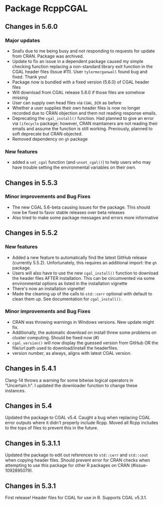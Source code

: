 # Package RcppCGAL

## Changes in 5.6.0

### Major updates
* Snafu due to me being busy and not responding to requests for update from CRAN. Package was archived. 
* Update to fix an issue in a dependent package caused my simple checking function replacing a non-standard library exit function in the CGAL header files (Issue #11). User `tylermorganwall` found bug and fixed. Thank you!
* Package now is bundled with a fixed version (5.6.0) of CGAL header files
* Will download from CGAL release 5.6.0 if those files are somehow missing
* User can supply own head files via `CGAL_DIR` as before
* Whether a user supplies their own header files is now no longer recorded due to CRAN objection and them not reading response emails.
* Deprecating the `cgal_install()` function. Had planned to give an error via `lifecycle` package; however, CRAN maintainers are not reading their emails and assume the function is still working. Previously, planned to soft deprecate but CRAN objected.
* Removed dependency on `gh` package

### New features
* added a `set_cgal` function (and `unset_cgal()`) to help users who may have trouble setting the environmental variables on their own.

## Changes in 5.5.3

### Minor improvements and Bug Fixes
* The new CGAL 5.6-beta causing issues for the package. This should now be fixed to favor stable releases over beta releases
* Also tried to make some package messages and errors more informative

## Changes in 5.5.2

### New features
* Added a new feature to automatically find the latest GitHub release (currently 5.5.2). Unfortunately, this requires an additional import: the `gh` package.
* Users will also have to use the new `cgal_install()` function to download the header files AFTER installation. This can be circumvented via some environmental options as listed in the installation vignette
* There's now an installation vignette!
* Made the cleaning up of the calls to `std::cerr` optional with default to clean them up. See documentation for `cgal_install()`.

### Minor improvements and Bug Fixes
* CRAN was throwing warnings in Windows versions. New update might fix.
* Additionally, the automatic download on install threw some problems on cluster computing. Should be fixed now (#)
* `cgal_version()` will now display the guessed version from GitHub OR the file/url path used to download/install the headerfiles.
* version number, as always, aligns with latest CGAL version.

## Changes in 5.4.1
Clang-14 throws a warning for some bitwise logical operators in "Uncertain.h". I updated the downloader function to change these instances.

## Changes in 5.4
Updated the package to CGAL v5.4. Caught a bug when replacing CGAL error outputs where it didn't properly include Rcpp. Moved all Rcpp includes to the tops of files to prevent this in the future.

## Changes in 5.3.1.1 
Updated the package to edit out references to `std::cerr` and `std::cout` when copying header files. Should prevent error for CRAN checks when attempting to use this package for other R packages on CRAN (#issue-1092895079).

## Changes in 5.3.1
First release! Header files for CGAL for use in R. Supports CGAL v5.3.1.